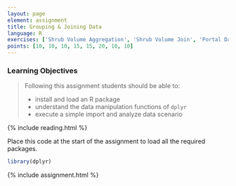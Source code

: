 ```yaml
---
layout: page
element: assignment
title: Grouping & Joining Data
language: R
exercises: ['Shrub Volume Aggregation', 'Shrub Volume Join', 'Portal Data Aggregation', 'Fix the Code', 'Portal Data Joins', 'Portal Data dplyr Review', 'Extracting vectors from data frames', 'Building data frames from vectors']
points: [10, 10, 10, 15, 15, 20, 10, 10]
---
```


### Learning Objectives

> Following this assignment students should be able to:
>
> - install and load an R package
> - understand the data manipulation functions of `dplyr`
> - execute a simple import and analyze data scenario

{% include reading.html %}

Place this code at the start of the assignment to load all the required packages.

```r
library(dplyr)
```

{% include assignment.html %}
